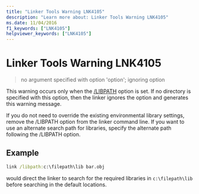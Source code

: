 ```yaml
---
title: "Linker Tools Warning LNK4105"
description: "Learn more about: Linker Tools Warning LNK4105"
ms.date: 11/04/2016
f1_keywords: ["LNK4105"]
helpviewer_keywords: ["LNK4105"]
---
```

# Linker Tools Warning LNK4105

> no argument specified with option 'option'; ignoring option

This warning occurs only when the [/LIBPATH](../../build/reference/libpath-additional-libpath.md) option is set. If no directory is specified with this option, then the linker ignores the option and generates this warning message.

If you do not need to override the existing environmental library settings, remove the /LIBPATH option from the linker command line. If you want to use an alternate search path for libraries, specify the alternate path following the /LIBPATH option.

## Example

```cmd
link /libpath:c:\filepath\lib bar.obj
```

would direct the linker to search for the required libraries in `c:\filepath\lib` before searching in the default locations.
